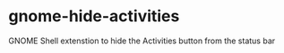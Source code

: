 gnome-hide-activities
=====================

GNOME Shell extenstion to hide the Activities button from the status bar
